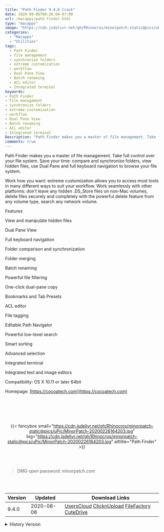 ```yaml
---
title: "Path Finder 9.4.0 Crack"
date: 2020-08-06T00:26:04-07:00
url: /macapps/path-finder.html
type: "macapps"
image: "https://cdn.jsdelivr.net/gh/Rhinocros/minorpatch-static@pics/uPic/t738tg.png"
categories:
  - "Macapps"
  - "Utilities"
tags:
  - Path Finder
  - file management
  - synchronize folders
  - extreme customization
  - workflow
  - Dual Pane View
  - Batch renaming
  - ACL editor
  - Integrated terminal
keywords:
- Path Finder
- file management
- synchronize folders
- extreme customization
- workflow
- Dual Pane View
- Batch renaming
- ACL editor
- Integrated terminal
Description: "Path Finder makes you a master of file management. Take full control over your file system. Save your time: compare and synchronize folders, view hidden files, use Dual Pane and full keyboard navigation to browse your file system."
comments: true
---
```


Path Finder makes you a master of file management. Take full control over your file system. Save your time: compare and synchronize folders, view hidden files, use Dual Pane and full keyboard navigation to browse your file system.

Work how you want: extreme customization allows you to access most tools in many different ways to suit your workflow. Work seamlessly with other platforms: don’t leave any hidden .DS_Store files on non-Mac volumes, delete files securely and completely with the powerful delete feature from any volume type, search any network volume.



Features

View and manipulate hidden files

Dual Pane View

Full keyboard navigation

Folder comparison and synchronization

Folder merging

Batch renaming

Powerful file filtering

One-click dual-pane copy

Bookmarks and Tab Presets

ACL editor

File tagging

Editable Path Navigator

Powerful low-level search

Smart sorting

Advanced selection

Integrated terminal

Integrated text and image editors





Compatibility: OS X 10.11 or later 64bit

Homepage: [https://cocoatech.com](https://cocoatech.com)

<br/>
<br/>
<script async src="https://pagead2.googlesyndication.com/pagead/js/adsbygoogle.js"></script>
<ins class="adsbygoogle"
     style="display:block; text-align:center;"
     data-ad-layout="in-article"
     data-ad-format="fluid"
     data-ad-client="ca-pub-8746275014476192"
     data-ad-slot="5144997159"></ins>
<script>
     (adsbygoogle = window.adsbygoogle || []).push({});
</script>
<br/>
<br/>


<center>

{{< fancybox small="https://cdn.jsdelivr.net/gh/Rhinocros/minorpatch-static@pics/uPic/MinorPatch-20200226164203.jpg" big="https://cdn.jsdelivr.net/gh/Rhinocros/minorpatch-static@pics/uPic/MinorPatch-20200226164203.jpg" alttitle="Path Finder" >}}

</center>

<br/>
<br/>


> DMG open password: minorpatch.com

<br/>

<br/>
<div id="history_version" class="history_version">

| Version | Updated | Download Links |
| ---- | ---- | ---- |
| 9.4.0 | 2020-08-06 | [UsersCloud](https://ouo.io/2TWC8O)   [ClicknUpload](https://ouo.io/XcJ7wd)   [FileFactory](https://ouo.io/wwvuPj)   [CuteDrive](https://ouo.io/1qrrIM) |
<details>
<summary>History Version</summary>

| Version | Updated | Download Links |
| ---- | ---- | ---- |
| 9.3.5 | 2020-06-09 | [UsersCloud](https://ouo.io/0T2nxH)   [ClicknUpload](https://ouo.io/88k8xXq)   [FileFactory](https://ouo.io/SrZeOCD)   [CuteDrive](https://ouo.io/NRjxNiW) |
| 9.3.4 | 2020-06-01 | [UsersCloud](https://ouo.io/Oa4rrLf)   [ClicknUpload](https://ouo.io/rzQFO3)   [FileFactory](https://ouo.io/zY1uUr)   [CuteDrive](https://ouo.io/cEHEn0) |
| 9.3.3 | 2020-05-26 | [UsersCloud](https://ouo.io/paokeJ)   [ClicknUpload](https://ouo.io/4uUXdej)   [FileFactory](https://ouo.io/a8VuZB)   [CuteDrive](https://ouo.io/fMkrdT) |
| 9.3.2 | 2020-05-16 | [UsersCloud](https://ouo.io/TIbGY9)   [ClicknUpload](https://ouo.io/gS6Jrr)   [FileFactory](https://ouo.io/52YQ9)   [CuteDrive](https://ouo.io/1CL61) |
| 9.3.1 | 2020-05-15 | [UsersCloud](https://ouo.io/FlPYKoA)   [ClicknUpload](https://ouo.io/IAjPvui)   [FileFactory](https://ouo.io/ZMh2St)   [CuteDrive](https://ouo.io/dyW9KJ) |
| 9.3 | 2020-05-14 | [UsersCloud](https://ouo.io/hSmcS6)   [ClicknUpload](https://ouo.io/WJGxbXs)   [FileFactory](https://ouo.io/F71EtH)   [CuteDrive](https://ouo.io/qovBrT) |
| 9.2 | 2020-04-21 | [UsersCloud](https://ouo.io/IPunuM)   [ClicknUpload](https://ouo.io/fx0Ta9)   [FileFactory](https://ouo.io/fx0Ta9)   [CuteDrive](https://ouo.io/cYpGlq) |
| 9.1 | 2020-03-24 | [UsersCloud](https://ouo.io/mcfO9Z)   [ClicknUpload](https://ouo.io/59Fbrs)   [FileFactory](https://ouo.io/bxpmzp)   [CuteDrive](https://ouo.io/QbkjOT) |
| 9.0.8 | 2020-02-27 | [UsersCloud](https://ouo.io/QkBb5C)   [ClicknUpload](https://ouo.io/9SPVVl)   [FileFactory](https://ouo.io/24yVwz)   [CuteDrive](https://ouo.io/RD75du) |
| 9.0.7 CR2 | 2020-02-26 | [UsersCloud](https://ouo.io/rQ2et6)   [ClicknUpload](https://ouo.io/NuDSoW)   [FileFactory](https://ouo.io/44r3Qj)   [CuteDrive](https://ouo.io/pmVs8J) |
</details>

</div>
